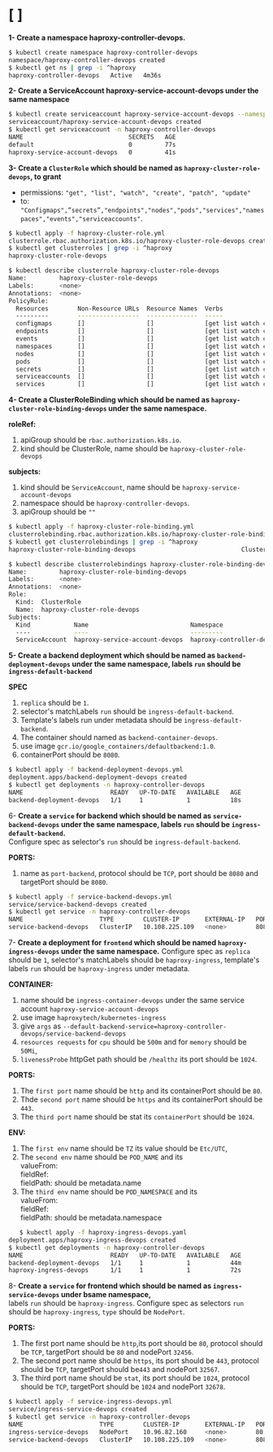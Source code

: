# [ ]
**1- Create a namespace haproxy-controller-devops.**
```bash
$ kubectl create namespace haproxy-controller-devops
namespace/haproxy-controller-devops created
$ kubectl get ns | grep -i ^haproxy
haproxy-controller-devops   Active   4m36s
```
**2- Create a ServiceAccount haproxy-service-account-devops under the same namespace**
```bash
$ kubectl create serviceaccount haproxy-service-account-devops --namespace haproxy-controller-devops
serviceaccount/haproxy-service-account-devops created
$ kubectl get serviceaccount -n haproxy-controller-devops
NAME                             SECRETS   AGE
default                          0         77s
haproxy-service-account-devops   0         41s
```
**3- Create a `ClusterRole` which should be named as `haproxy-cluster-role-devops`, to grant**  
 - permissions: `"get", "list", "watch", "create", "patch", "update"`  
 - to: `"Configmaps",”secrets”,"endpoints","nodes","pods","services","namespaces","events","serviceaccounts"`. 
```bash
$ kubectl apply -f haproxy-cluster-role.yml
clusterrole.rbac.authorization.k8s.io/haproxy-cluster-role-devops created
$ kubectl get clusterroles | grep -i ^haproxy
haproxy-cluster-role-devops                                            2024-09-13T21:09:34Z
```
```bash
$ kubectl describe clusterrole haproxy-cluster-role-devops
Name:         haproxy-cluster-role-devops
Labels:       <none>
Annotations:  <none>
PolicyRule:
  Resources        Non-Resource URLs  Resource Names  Verbs
  ---------        -----------------  --------------  -----
  configmaps       []                 []              [get list watch create patch update]
  endpoints        []                 []              [get list watch create patch update]
  events           []                 []              [get list watch create patch update]
  namespaces       []                 []              [get list watch create patch update]
  nodes            []                 []              [get list watch create patch update]
  pods             []                 []              [get list watch create patch update]
  secrets          []                 []              [get list watch create patch update]
  serviceaccounts  []                 []              [get list watch create patch update]
  services         []                 []              [get list watch create patch update]
```
**4- Create a ClusterRoleBinding which should be named as `haproxy-cluster-role-binding-devops` under the same namespace.**  

**roleRef:** 
1. apiGroup should be `rbac.authorization.k8s.io`.
2. kind should be ClusterRole, name should be `haproxy-cluster-role-devops`
   
**subjects:** 
1. kind should be `ServiceAccount`, name should be `haproxy-service-account-devops`
2. namespace should be `haproxy-controller-devops`.
3. apiGroup should be `""`
```bash
$ kubectl apply -f haproxy-cluster-role-binding.yml
clusterrolebinding.rbac.authorization.k8s.io/haproxy-cluster-role-binding-devops created
$ kubectl get clusterrolebindings | grep -i ^haproxy
haproxy-cluster-role-binding-devops                             ClusterRole/haproxy-cluster-role-devops  
```
```bash
$ kubectl describe clusterrolebindings haproxy-cluster-role-binding-devops
Name:         haproxy-cluster-role-binding-devops
Labels:       <none>
Annotations:  <none>
Role:
  Kind:  ClusterRole
  Name:  haproxy-cluster-role-devops
Subjects:
  Kind            Name                            Namespace
  ----            ----                            ---------
  ServiceAccount  haproxy-service-account-devops  haproxy-controller-devops
```
**5- Create a backend deployment which should be named as `backend-deployment-devops` under the same namespace, labels `run` should be `ingress-default-backend`**  

**SPEC**  
1. `replica` should be `1`.
2. selector's matchLabels `run` should be `ingress-default-backend`.
3. Template's labels run under metadata should be `ingress-default-backend`.
4. The container should named as `backend-container-devops`.
5. use image `gcr.io/google_containers/defaultbackend:1.0`.
6. containerPort should be `8080`.
```bash
$ kubectl apply -f backend-deployment-devops.yml
deployment.apps/backend-deployment-devops created
$ kubectl get deployments -n haproxy-controller-devops
NAME                        READY   UP-TO-DATE   AVAILABLE   AGE
backend-deployment-devops   1/1     1            1           18s
```
6- **Create a `service` for backend which should be named as `service-backend-devops` under the same namespace, labels `run` should be `ingress-default-backend`.**  
Configure spec as selector's `run` should be `ingress-default-backend`.  

**PORTS:**  
1. name as `port-backend`, protocol should be `TCP`, port should be `8080` and targetPort should be `8080`.
```bash
$ kubectl apply -f service-backend-devops.yml
service/service-backend-devops created
$ kubectl get service -n haproxy-controller-devops
NAME                     TYPE        CLUSTER-IP       EXTERNAL-IP   PORT(S)    AGE
service-backend-devops   ClusterIP   10.108.225.109   <none>        8080/TCP   14s
```
7- **Create a deployment for `frontend` which should be named `haproxy-ingress-devops` under the same namespace.** 
Configure spec as `replica` should be `1`, selector's matchLabels should be `haproxy-ingress`, template's labels `run` should be `haproxy-ingress` under metadata.  

**CONTAINER:**    
1. name should be `ingress-container-devops` under the same service account `haproxy-service-account-devops`
2. use image `haproxytech/kubernetes-ingress`
3. give `args` as `--default-backend-service=haproxy-controller-devops/service-backend-devops`
4. `resources requests` for `cpu` should be `500m` and for `memory` should be `50Mi`,
5. `livenessProbe` httpGet path should be `/healthz` its port should be `1024`.
   
**PORTS:**  
1. The `first port` name should be `http` and its containerPort should be `80`.    
2. Thde `second port` name should be `https` and its containerPort should be `443`.    
3. The `third port` name should be stat its `containerPort` should be `1024`.
   
**ENV:**  
1. The `first env` name should be `TZ` its value should be `Etc/UTC`,
2. The `second env` name should be `POD_NAME` and its  
valueFrom:  
  fieldRef:  
    fieldPath: should be metadata.name   
3. The `third env` name should be `POD_NAMESPACE` and its  
valueFrom:  
  fieldRef:  
    fieldPath: should be metadata.namespace
```bash
   $ kubectl apply -f haproxy-ingress-devops.yaml
deployment.apps/haproxy-ingress-devops created
$ kubectl get deployments -n haproxy-controller-devops
NAME                        READY   UP-TO-DATE   AVAILABLE   AGE
backend-deployment-devops   1/1     1            1           44m
haproxy-ingress-devops      1/1     1            1           72s
```
8- **Create a `service` for frontend which should be named as `ingress-service-devops` under bsame namespace,**  
labels `run` should be `haproxy-ingress`. Configure spec as selectors `run` should be `haproxy-ingress`, `type` should be `NodePort`.   

**PORTS:**
1. The first port name should be `http`,its port should be `80`, protocol should be `TCP`, targetPort should be `80` and nodePort `32456`.
2. The second port name should be `https`, its port should be `443`, protocol should be `TCP`, targetPort should be`443` and nodePort `32567`.
3. The third port name should be `stat`, its port should be `1024`, protocol should be `TCP`, targetPort should be `1024` and nodePort `32678`.
```bash
$ kubectl apply -f service-ingress-devops.yml
service/ingress-service-devops created
$ kubectl get service -n haproxy-controller-devops
NAME                     TYPE        CLUSTER-IP       EXTERNAL-IP   PORT(S)                                     AGE
ingress-service-devops   NodePort    10.96.82.160     <none>        80:32456/TCP,443:32567/TCP,1024:32678/TCP   6s
service-backend-devops   ClusterIP   10.108.225.109   <none>        8080/TCP                                    43m
```
   
